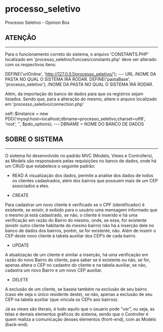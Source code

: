 # processo_seletivo
Processo Seletivo - Opinion Box

## ATENÇÃO
*******
Para o funcionamento correto do sistema, o arquivo 'CONSTANTS.PHP' localizado em 'processo_seletivo/funcoes/constants.php' deve ser alterado com os respectivos itens:

DEFINE('urlOnline', 'http://127.0.0.1/processo_seletivo/');  --- URL /NOME DA PASTA NO QUAL O SISTEMA IRÁ RODAR.
DEFINE('pastaBase', 'processo_seletivo'); /NOME DA PASTA NO QUAL O SISTEMA IRÁ RODAR.

Além, da importação do banco de dados para que os registros sejam listados. Sendo que, para a alteração do mesmo, altere o arquivo localizado em 'processo_seletivo/connection.php'

self::$instance = new PDO('mysql:host=localhost;dbname=processo_seletivo;charset=utf8', 'root', '', $pdo_options); --- DBNAME = NOME DO BANCO DE DADOS



## SOBRE O SISTEMA 
*******
O sistema foi desenvolvido no padrão MVC (Models, Views e Controllers), as Models são responsáveis pelas requisições no banco de dados, onde há um CRUD que estabelece o seguinte padrão: 

- READ
A visualização dos dados, permite a analise dos dados de todos os clientes cadastrados, além dos bairros que possuem mais de um CEP associados a eles. 

- CREATE 

Para cadastrar um novo cliente é verificado se o CPF (identificador) é existente, se existir, é exibido para o usuário uma mensagem informado que o mesmo já está cadastrado, se não, o cliente é inserido e há uma verificação em razão do Bairro do mesmo, onde, se esse, for existente (existir outro cliente habitante do mesmo bairro) não há a inserção dele no banco de dados dos bairros, porém, se for existente, não. Além de inserir o CEP deste novo cliente à tabela auxiliar dos CEP’s de cada bairro. 

- UPDATE

A atualização de um cliente é similar a inserção, há uma verificação em razão do novo Bairro do cliente, para saber se é existente ou não, se for, apenas altera o CEP no cadastro do cliente e na tabela auxiliar, se não, cadastra um novo Bairro e um novo CEP auxiliar. 

- DELETE

A exclusão de um cliente, se baseia também na exclusão de seu bairro (caso ele seja o único residente deste), se não, apenas a exclusão de seu CEP na tabela auxiliar (que vincula os CEPs aos bairros).


Já as views são literais, é tudo aquilo que o úsuario pode "ver", ou seja, as telas e demais elementos gráficos do sistema, sendo que o Controller é quem realiza a comunicação desses elementos (front-end), com as Models (back-end).

